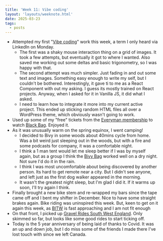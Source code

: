```yaml
---
title: 'Week 11: Vibe coding'
layout: 'layouts/weeknote.html'
date: 2025-03-23
tags:
  - posts
---
```


- Attempted my first "[Vibe coding](https://en.wikipedia.org/wiki/Vibe_coding)" work this week, a term I only heard via LinkedIn on Monday.
  - The first was a shaky mouse interaction thing on a grid of images. It took a few attempts, but eventually it got to where I wanted. Also saved me working out some deltas and basic trigonometry, so I was happy with that.
  - The second attempt was much simpler. Just fading in and out some text and images. Something easy enough to write my self, but I couldn't be bothered. Interestingly, it gave ti to me as a React Component with out my asking. I guess its mostly trained on React projects. Anyway, when I asked for it in Vanilla JS, it did what I asked.
  - I need to learn how to integrate it more into my current active project. This ended up sticking random HTML files all over a WordPress theme, which obviously wasn't going to work.
- Used up some of my "free" tickets from the [Everyman membership](https://www.everymancinema.com/membership/) to watch [Black Bag](https://letterboxd.com/discoliam/film/black-bag-2025/). Enjoyed it.
- As it was unusually warm on the spring equinox, I went camping!
  - I decided to Bivy in some woods about 40mins cycle from home. Was a bit weird just sleeping out in the woods, but with a fire and some podcasts for company, it was a comfortable night.
  - I think a 1 man tent would let me sleep better if I was by myself again, but as a group I think the [Bivy Bag](https://alpkit.com/products/hunka-xl) worked well on a dry night. Not sure I'd do it in the rain.
  - I think I was most uncomfortable about being discovered by another person. Its hard to get remote near a city. But I didn't see anyone, and left just as the first dog walker appeared in the morning.
  - It wasn't the greatest night sleep, but I'm glad I did it. If it warms up soon, I'll try again I think.
- Finally brought a new bike stem and re-wrapped my bars since the tape came off and I bent my shifter in December. Nice to have some straight brakes again. Bike riding was uninspired this week. But, keen to get on it again this week, as [BITW](https://www.brothercycles.com/2024/11/brother-in-the-wild-dorset-25-tickets-coming-soon/#tickets) is fast approaching and I am not fit enough
- On that front, I picked up [Gravel Rides South West England](https://www.adventurebooks.com/products/gravel-rides-south-west-england). Only skimmed so far, but looks like some good rides to start ticking off.
- Today is the 5 year anniversary of being laid of thanks to Covid. It was an up and down job, but I do miss some of the friends I made there I've lost touch with since we left Canada.
